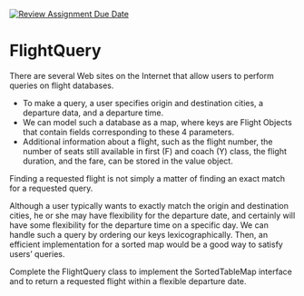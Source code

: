 [![Review Assignment Due Date](https://classroom.github.com/assets/deadline-readme-button-24ddc0f5d75046c5622901739e7c5dd533143b0c8e959d652212380cedb1ea36.svg)](https://classroom.github.com/a/qLWulXoF)
# FlightQuery

There are several Web sites on the Internet that allow users to perform queries on flight databases. 

* To make a query, a user specifies origin and destination cities, a departure data, and a departure time.
* We can model such a database as a map, where keys are Flight Objects that contain fields corresponding to these 4 parameters.
* Additional information about a flight, such as the flight number, the number of seats still available in first (F) and coach (Y) class, the flight duration, and the fare, can be stored in the value object.

Finding a requested flight is not simply a matter of finding an exact match for a requested query. 

Although a user typically wants to exactly match the origin and destination cities, he or she may have flexibility for the departure date,
and certainly will have some flexibility for the departure time on a specific day.
We can handle such a query by ordering our keys lexicographically. Then, an efficient implementation for a sorted map would be a good way to satisfy users’
queries.

Complete the FlightQuery class to implement the SortedTableMap interface and to return a requested flight within a flexible departure date.

